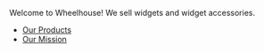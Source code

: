 Welcome to Wheelhouse! We sell widgets and widget accessories.

* [Our Products](/products/)
* [Our Mission](/mission/)
